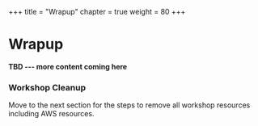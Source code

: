 +++
title = "Wrapup"
chapter = true
weight = 80
+++

# Wrapup

<i class='fas fa-asterisk'></i> **TBD --- more content coming here**

### Workshop Cleanup

Move to the next section for the steps to remove all workshop resources including AWS resources.